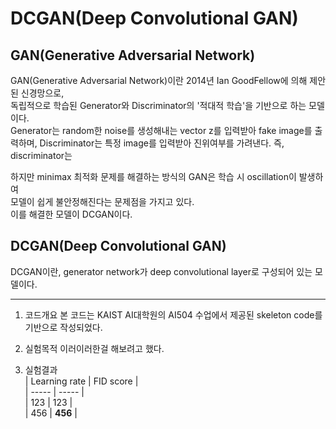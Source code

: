# DCGAN(Deep Convolutional GAN)
## GAN(Generative Adversarial Network)
GAN(Generative Adversarial Network)이란 2014년 Ian GoodFellow에 의해 제안된 신경망으로,   
독립적으로 학습된 Generator와 Discriminator의 '적대적 학습'을 기반으로 하는 모델이다.   
Generator는 random한 noise를 생성해내는 vector z를 입력받아 fake image를 출력하며,
Discriminator는 특정 image를 입력받아 진위여부를 가려낸다.
즉, discriminator는 

하지만 minimax 최적화 문제를 해결하는 방식의 GAN은 학습 시 oscillation이 발생하여   
모델이 쉽게 불안정해진다는 문제점을 가지고 있다.   
이를 해결한 모델이 DCGAN이다.

## DCGAN(Deep Convolutional GAN)
DCGAN이란, generator network가 deep convolutional layer로 구성되어 있는 모델이다.

---
1. 코드개요
본 코드는 KAIST AI대학원의 AI504 수업에서 제공된 skeleton code를 기반으로 작성되었다.

2. 실험목적
이러이러한걸 해보려고 했다.

3. 실험결과   
| Learning rate | FID score |   
| ----- | ----- |    
| 123 | 123 |   
| 456 | **456** |   
